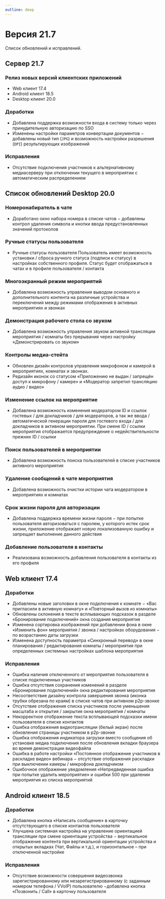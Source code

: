 ```yaml
---
outline: deep
---
```


# Версия 21.7

Список обновлений и исправлений.

## Сервер 21.7

### Релиз новых версий клиентских приложений

- <Badge type="tip" text="RELEASE" /> Web клиент 17.4
- <Badge type="tip" text="RELEASE" /> Android клиент 18.5
- <Badge type="tip" text="RELEASE" /> Desktop клиент 20.0

### Доработки

- Добавлена поддержка возможности входа в систему только через принудительную авторизацию по SSO
- Изменены настройки параметров конвертации документов − добавлены новый тип (`JPG`) и возможность настройки разрешения (`DPI`) результирующих изображений

### Исправления

- Отсутствие подключения участников к альтернативному медиасерверу при отключении текущего в мероприятии с автоматическим распределением

## Список обновлений Desktop 20.0

### Номеронабиратель в чате <Badge type="tip" text="NEW" />

- Доработано окно набора номера в списке чатов − добавлены контрол удаления символа и кнопки ввода предустановленных значений протоколов

### Ручные статусы пользователя <Badge type="tip" text="NEW" />

- Ручные статусы пользователя Пользователь имеет возможность установки / сброса ручного статуса (подписи к статусу) в настройках собственного профиля. Статус будет отображаться в чатах и в профиле пользователя / контакта

### Многоэкранный режим мероприятий <Badge type="tip" text="NEW" />

- Добавлена возможность управления выводом основного и дополнительного контента на различные устройства и переключения между режимами отображения в активных мероприятиях и звонках

### Демонстрация рабочего стола со звуком <Badge type="tip" text="NEW" />

- Добавлена возможность управления звуком активной трансляции мероприятия / комнаты без прерывания через настройку «Демонстрировать со звуком»

### Контролы медиа-стейта <Badge type="tip" text="NEW" />

- Обновлен дизайн контролов управления микрофоном и камерой в мероприятиях, комнатах и звонках.
- Редизайн иконок со статусом «Приложению не выдан / запрещён доступ к микрофону / камере» и «Модератор запретил трансляцию аудио / видео»

### Изменение ссылок на мероприятие <Badge type="tip" text="NEW" />

- Добавлена возможность изменения модератором ID и ссылок гостевых / для докладчиков / для модераторов, а так же ввода / автоматической генерации пароля для гостевого входа / для докладчиков в активном мероприятии. При смене ID / ссылки мероприятия отображается предупреждение о недействительности прежних ID / ссылки

### Поиск пользователей в мероприятии <Badge type="tip" text="NEW" />

- Добавлена возможность поиска пользователей в списке участников активного мероприятия

### Удаление сообщений в чате мероприятия <Badge type="tip" text="NEW" />

- Добавлена возможность очистки истории чата модератором в мероприятиях и комнатах

### Срок жизни пароля для авторизации <Badge type="tip" text="NEW" />

- Добавлена поддержка времени жизни пароля − при попытке пользователя авторизоваться с паролем, у которого истек срок жизни, приложение отображает новую локализованную ошибку и запрещает выполнение данного действия

### Добавление пользователя в контакты <Badge type="tip" text="NEW" />

- Реализована возможность добавления пользователя в контакты из его профиля

## Web клиент 17.4

### Доработки

- Добавлены новые заголовки в окне подключения к комнате − «Вас пригласили в активную комнату» и «Повторный вызов из комнаты»
- Обновлены склонения в тексте всплывающих подсказок в разделе «Бронирование подключений» окна создания мероприятия
- Изменена сортировка изображений при добавлении фона в окне «Изменить фон» мероприятия / звонка / настройках оборудования − по возрастанию даты загрузки
- Изменена доступность параметра «Синхронный перевод» в окне планирования / редактирования комнаты / мероприятия при определенных системных настройках шаблона мероприятия

### Исправления

- Ошибка наличия отключенного от мероприятия пользователя в списке подключенных участников
- Ошибка отсутствия сохранения изменений в разделе «Бронирование подключений» окна редактирования мероприятия
- Несоответствие дизайну контрола завершения звонка (иконка трубки обрезана по краям) в списке чатов при активном р2р-звонке
- Отсутствие отображения списка участников после уменьшения масштаба и открытия / закрытия окна мероприятия / комнаты
- Некорректное отображение текста всплывающей подсказки имени пользователя в списке контактов
- Ошибка отображения видеотрансляции (белый экран) после обновления страницы участником в p2p-звонке
- Ошибка отображения индикатора загрузки вместо сообщения об установке медиа подключения после обновления вкладки браузера во время демонстрации видеофайла
- Ошибка в работе настройки «Постоянное отображение участников в раскладке видео» вебинара − отсутствие отображения раскладки при выключении камеры / микрофона докладчиком
- Ошибочное отображение уведомления «Непредвиденная ошибка при попытке удалить мероприятие» и ошибки 500 при удалении мероприятия из списка мероприятий

## Android клиент 18.5

### Доработки

- Добавлена кнопка «Написать сообщение» в карточку отсутствующего в списке контактов пользователя
- Улучшена системная настройка на управление ориентацией трансляции при смене ориентации устройства − вертикальное отображение контента при вертикальной ориентации устройства и открытых вкладках (Чат, Файлы и т.д.), и горизонтальное – при отключенной настройке

### Исправления

- Отсутствие возможности совершения видеозвонка зарегистрированному или незарегистрированному (с заданным номером телефона / VVoIP) пользователю −добавлена кнопка «Позвонить / Call» в карточку пользователя
